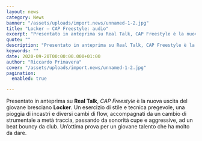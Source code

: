 ```yaml
---
layout: news
category: News
banner: "/assets/uploads/import.news/unnamed-1-2.jpg"
title: "Locker – CAP Freestyle: audio"
excerpt: "Presentato in anteprima su Real Talk, CAP Freestyle è la nuova uscita del giovane bresciano Locker. Un esercizio di stile e tecnica pregevole, una pioggia di incastri e diversi cambi di flow, accompagnati da un cambio di strumentale a metà traccia, passando da sonorità cupe e aggressive, ad un beat bouncy da club. Un’ottima prova [&hellip"
quote: ""
description: "Presentato in anteprima su Real Talk, CAP Freestyle è la nuova uscita del giovane bresciano Locker. Un esercizio di stile e tecnica pregevole, una pioggia di incastri e diversi cambi di flow, accompagnati da un cambio di strumentale a metà traccia, passando da sonorità cupe e aggressive, ad un beat bouncy da club. Un’ottima prova [&hellip"
keywords: ""
date: 2020-09-20T00:00:00.000+01:00
author: "Riccardo Primavera"
cover: "/assets/uploads/import.news/unnamed-1-2.jpg"
pagination:
  enabled: true

---
```


Presentato in anteprima su **Real Talk**, _CAP Freestyle_ è la nuova uscita del giovane bresciano **Locker**. Un esercizio di stile e tecnica pregevole, una pioggia di incastri e diversi cambi di flow, accompagnati da un cambio di strumentale a metà traccia, passando da sonorità cupe e aggressive, ad un beat bouncy da club. Un’ottima prova per un giovane talento che ha molto da dare.
